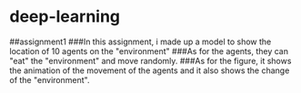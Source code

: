 # deep-learning
##assignment1
###In this assignment, i made up a model to show the location of 10 agents on the "environment" 
###As for the agents, they can "eat" the "environment" and move randomly.
###As for the figure, it shows the animation of the movement of the agents and it also shows the change of the "environment".
